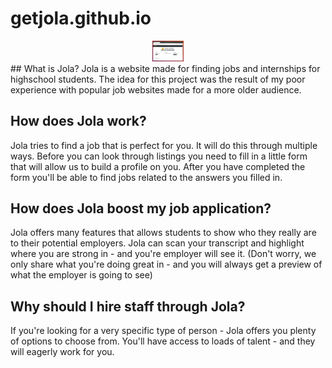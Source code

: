 # getjola.github.io
<center>
  <img src="https://raw.githubusercontent.com/getjola/getjola.github.io/master/Screenshot%20from%202019-12-03%2019-42-26.png" width="50"> 
  </center>
## What is Jola?
Jola is a website made for finding jobs and internships for highschool students. The idea for this project was the result of my poor experience with popular job websites made for a more older audience.

## How does Jola work?
Jola tries to find a job that is perfect for you. It will do this through multiple ways. Before you can look through listings you need to fill in a little form that will allow us to build a profile on you. After you have completed the form you'll be able to find jobs related to the answers you filled in.

## How does Jola boost my job application?
Jola offers many features that allows students to show who they really are to their potential employers. Jola can scan your transcript and highlight where you are strong in - and you're employer will see it. (Don't worry, we only share what you're doing great in - and you will always get a preview of what the employer is going to see)

## Why should I hire staff through Jola?
If you're looking for a very specific type of person - Jola offers you plenty of options to choose from. You'll have access to loads of talent - and they will eagerly work for you.
